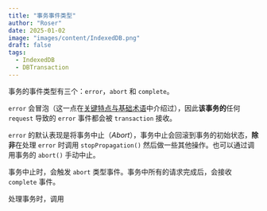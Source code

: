 ```yaml
---
title: "事务事件类型"
author: "Roser"
date: 2025-01-02
image: "images/content/IndexedDB.png"
draft: false
tags:
  - IndexedDB
  - DBTransaction
---
```

事务的事件类型有三个：`error`，`abort` 和 `complete`。

`error` 会冒泡（这一点在[关键特点与基础术语](../关键特点与基础术语)中介绍过），因此**该事务的**任何 `request` 导致的 `error` 事件都会被 `transaction` 接收。

`error` 的默认表现是将事务中止（*Abort*），事务中止会回滚到事务的初始状态，**除非**在处理 `error` 时调用 `stopPropagation()` 然后做一些其他操作。也可以通过调用事务的 `abort()` 手动中止。

事务中止时，会触发 `abort` 类型事件。事务中所有的请求完成后，会接收 `complete` 事件。

处理事务时，调用